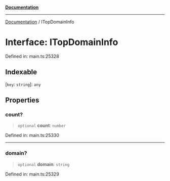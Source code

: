 [**Documentation**](../README.md)

***

[Documentation](../README.md) / ITopDomainInfo

# Interface: ITopDomainInfo

Defined in: main.ts:25328

## Indexable

\[`key`: `string`\]: `any`

## Properties

### count?

> `optional` **count**: `number`

Defined in: main.ts:25330

***

### domain?

> `optional` **domain**: `string`

Defined in: main.ts:25329
